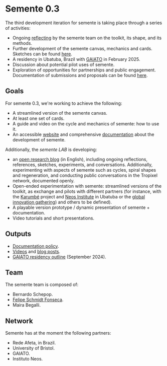 # Semente 0.3

The third development iteration for semente is taking place through a series of activities:

- Ongoing [reflecting](reflecting) by the semente team on the toolkit, its shape, and its methods.
- Further development of the semente canvas, mechanics and cards. Sketches can be found [here](sketching).
- A residency in Ubatuba, Brazil with [GAIATO](gaiato) in February 2025.
- Discussion about potential pilot uses of semente.
- Exploration of opportunities for partnerships and public engagement. Documentation of submissions and proposals can be found [here](proposals).

## Goals

For semente 0.3, we're working to achieve the following:

- A streamlined version of the semente canvas.
- At least one set of cards.
- A guide and video on the cycle and mechanics of semente: how to use it.
- An accessible [website](https://semente.de) and comprehensive [documentation](https://github.com/semente-de/documentation) about the development of semente.

Additionally, the *semente LAB* is developing:

- an [open research blog](https://semente.de/lab) (in English), including ongoing reflections, references, sketches, experiments, and conversations. Additionally, experimenting with aspects of semente such as cycles, spiral shapes and regeneration, and conducting public conversations in the Tropixel network, documented openly.
- Open-ended experimentation with semente: streamlined versions of the toolkit, as exchange and pilots with different partners (for instance, with the [Karumbé](karumbe) project and [Neos Institute](neos) in Ubatuba or the [global innovation gathering](gig)) and others to be defined).
- A playable version prototype / dynamic presentation of semente + documentation.
- Video tutorials and short presentations.

## Outputs

- [Documentation policy](documentation-policy.md).
- [Videos](reflecting/README#Videos) and [blog posts](https://semente.de/lab).
- [GAIATO residency outline](gaiato/2024-09_outline.md) (September 2024).

## Team

The semente team is composed of:

- Bernardo Schepop.
- [Felipe Schmidt Fonseca](https://is.efeefe.me).
- Maira Begalli.

## Network

Semente has at the moment the following partners:

- Rede Afeta, in Brazil.
- University of Bristol.
- GAIATO.
- Instituto Neos.
